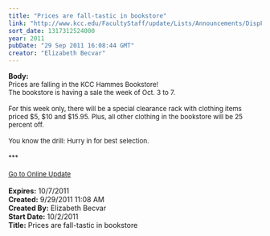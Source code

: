 ```yaml
---
title: "Prices are fall-tastic in bookstore"
link: "http://www.kcc.edu/FacultyStaff/update/Lists/Announcements/DispForm.aspx?ID=459"
sort_date: 1317312524000
year: 2011
pubDate: "29 Sep 2011 16:08:44 GMT"
creator: "Elizabeth Becvar"
---
```


<div><b>Body:</b> <div class="ExternalClass5B54AC049FB9498FB6CE192D6BAB8872">
<div><font size="2">Prices are falling in the KCC Hammes Bookstore!  <br />The bookstore is having a sale the week of Oct. 3 to 7.</font></div><font size="2">
<div><br />For this week only, there will be a special clearance rack with clothing items priced $5, $10 and $15.95. Plus, all other clothing in the bookstore will be 25 percent off.</div>
<div><br />You know the drill: Hurry in for best selection.</font></div>
<div><font size="2"></font> </div>
<div><font size="2">***</font></div>
<div><font size="2"></font> </div>
<div><font size="2"><a href="/FacultyStaff/update/Pages/dailyupdate.aspx">Go to Online Update</a></font><font size="2"></font></div>
<div><font size="2"></font> </div></div></div>
<div><b>Expires:</b> 10/7/2011</div>
<div><b>Created:</b> 9/29/2011 11:08 AM</div>
<div><b>Created By:</b> Elizabeth Becvar</div>
<div><b>Start Date:</b> 10/2/2011</div>
<div><b>Title:</b> Prices are fall-tastic in bookstore</div>
